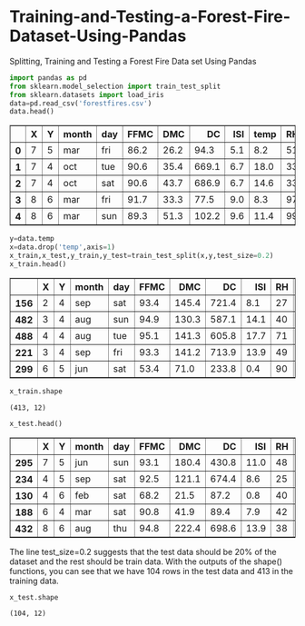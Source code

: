 # Training-and-Testing-a-Forest-Fire-Dataset-Using-Pandas
Splitting, Training and Testing a Forest Fire Data set Using Pandas





```python
import pandas as pd
from sklearn.model_selection import train_test_split
from sklearn.datasets import load_iris
data=pd.read_csv('forestfires.csv')
data.head()
```




<div>
<style scoped>
    .dataframe tbody tr th:only-of-type {
        vertical-align: middle;
    }

    .dataframe tbody tr th {
        vertical-align: top;
    }

    .dataframe thead th {
        text-align: right;
    }
</style>
<table border="1" class="dataframe">
  <thead>
    <tr style="text-align: right;">
      <th></th>
      <th>X</th>
      <th>Y</th>
      <th>month</th>
      <th>day</th>
      <th>FFMC</th>
      <th>DMC</th>
      <th>DC</th>
      <th>ISI</th>
      <th>temp</th>
      <th>RH</th>
      <th>wind</th>
      <th>rain</th>
      <th>area</th>
    </tr>
  </thead>
  <tbody>
    <tr>
      <th>0</th>
      <td>7</td>
      <td>5</td>
      <td>mar</td>
      <td>fri</td>
      <td>86.2</td>
      <td>26.2</td>
      <td>94.3</td>
      <td>5.1</td>
      <td>8.2</td>
      <td>51</td>
      <td>6.7</td>
      <td>0.0</td>
      <td>0.0</td>
    </tr>
    <tr>
      <th>1</th>
      <td>7</td>
      <td>4</td>
      <td>oct</td>
      <td>tue</td>
      <td>90.6</td>
      <td>35.4</td>
      <td>669.1</td>
      <td>6.7</td>
      <td>18.0</td>
      <td>33</td>
      <td>0.9</td>
      <td>0.0</td>
      <td>0.0</td>
    </tr>
    <tr>
      <th>2</th>
      <td>7</td>
      <td>4</td>
      <td>oct</td>
      <td>sat</td>
      <td>90.6</td>
      <td>43.7</td>
      <td>686.9</td>
      <td>6.7</td>
      <td>14.6</td>
      <td>33</td>
      <td>1.3</td>
      <td>0.0</td>
      <td>0.0</td>
    </tr>
    <tr>
      <th>3</th>
      <td>8</td>
      <td>6</td>
      <td>mar</td>
      <td>fri</td>
      <td>91.7</td>
      <td>33.3</td>
      <td>77.5</td>
      <td>9.0</td>
      <td>8.3</td>
      <td>97</td>
      <td>4.0</td>
      <td>0.2</td>
      <td>0.0</td>
    </tr>
    <tr>
      <th>4</th>
      <td>8</td>
      <td>6</td>
      <td>mar</td>
      <td>sun</td>
      <td>89.3</td>
      <td>51.3</td>
      <td>102.2</td>
      <td>9.6</td>
      <td>11.4</td>
      <td>99</td>
      <td>1.8</td>
      <td>0.0</td>
      <td>0.0</td>
    </tr>
  </tbody>
</table>
</div>




```python
y=data.temp
x=data.drop('temp',axis=1)
x_train,x_test,y_train,y_test=train_test_split(x,y,test_size=0.2)
x_train.head()
```




<div>
<style scoped>
    .dataframe tbody tr th:only-of-type {
        vertical-align: middle;
    }

    .dataframe tbody tr th {
        vertical-align: top;
    }

    .dataframe thead th {
        text-align: right;
    }
</style>
<table border="1" class="dataframe">
  <thead>
    <tr style="text-align: right;">
      <th></th>
      <th>X</th>
      <th>Y</th>
      <th>month</th>
      <th>day</th>
      <th>FFMC</th>
      <th>DMC</th>
      <th>DC</th>
      <th>ISI</th>
      <th>RH</th>
      <th>wind</th>
      <th>rain</th>
      <th>area</th>
    </tr>
  </thead>
  <tbody>
    <tr>
      <th>156</th>
      <td>2</td>
      <td>4</td>
      <td>sep</td>
      <td>sat</td>
      <td>93.4</td>
      <td>145.4</td>
      <td>721.4</td>
      <td>8.1</td>
      <td>27</td>
      <td>2.2</td>
      <td>0.0</td>
      <td>1.61</td>
    </tr>
    <tr>
      <th>482</th>
      <td>3</td>
      <td>4</td>
      <td>aug</td>
      <td>sun</td>
      <td>94.9</td>
      <td>130.3</td>
      <td>587.1</td>
      <td>14.1</td>
      <td>40</td>
      <td>5.8</td>
      <td>0.0</td>
      <td>1.29</td>
    </tr>
    <tr>
      <th>488</th>
      <td>4</td>
      <td>4</td>
      <td>aug</td>
      <td>tue</td>
      <td>95.1</td>
      <td>141.3</td>
      <td>605.8</td>
      <td>17.7</td>
      <td>71</td>
      <td>7.6</td>
      <td>0.0</td>
      <td>46.70</td>
    </tr>
    <tr>
      <th>221</th>
      <td>3</td>
      <td>4</td>
      <td>sep</td>
      <td>fri</td>
      <td>93.3</td>
      <td>141.2</td>
      <td>713.9</td>
      <td>13.9</td>
      <td>49</td>
      <td>3.6</td>
      <td>0.0</td>
      <td>35.88</td>
    </tr>
    <tr>
      <th>299</th>
      <td>6</td>
      <td>5</td>
      <td>jun</td>
      <td>sat</td>
      <td>53.4</td>
      <td>71.0</td>
      <td>233.8</td>
      <td>0.4</td>
      <td>90</td>
      <td>2.7</td>
      <td>0.0</td>
      <td>0.00</td>
    </tr>
  </tbody>
</table>
</div>




```python
x_train.shape
```




    (413, 12)




```python
x_test.head()
```




<div>
<style scoped>
    .dataframe tbody tr th:only-of-type {
        vertical-align: middle;
    }

    .dataframe tbody tr th {
        vertical-align: top;
    }

    .dataframe thead th {
        text-align: right;
    }
</style>
<table border="1" class="dataframe">
  <thead>
    <tr style="text-align: right;">
      <th></th>
      <th>X</th>
      <th>Y</th>
      <th>month</th>
      <th>day</th>
      <th>FFMC</th>
      <th>DMC</th>
      <th>DC</th>
      <th>ISI</th>
      <th>RH</th>
      <th>wind</th>
      <th>rain</th>
      <th>area</th>
    </tr>
  </thead>
  <tbody>
    <tr>
      <th>295</th>
      <td>7</td>
      <td>5</td>
      <td>jun</td>
      <td>sun</td>
      <td>93.1</td>
      <td>180.4</td>
      <td>430.8</td>
      <td>11.0</td>
      <td>48</td>
      <td>1.3</td>
      <td>0.0</td>
      <td>0.00</td>
    </tr>
    <tr>
      <th>234</th>
      <td>4</td>
      <td>5</td>
      <td>sep</td>
      <td>sat</td>
      <td>92.5</td>
      <td>121.1</td>
      <td>674.4</td>
      <td>8.6</td>
      <td>25</td>
      <td>3.1</td>
      <td>0.0</td>
      <td>154.88</td>
    </tr>
    <tr>
      <th>130</th>
      <td>4</td>
      <td>6</td>
      <td>feb</td>
      <td>sat</td>
      <td>68.2</td>
      <td>21.5</td>
      <td>87.2</td>
      <td>0.8</td>
      <td>40</td>
      <td>2.7</td>
      <td>0.0</td>
      <td>0.00</td>
    </tr>
    <tr>
      <th>188</th>
      <td>6</td>
      <td>4</td>
      <td>mar</td>
      <td>sat</td>
      <td>90.8</td>
      <td>41.9</td>
      <td>89.4</td>
      <td>7.9</td>
      <td>42</td>
      <td>0.9</td>
      <td>0.0</td>
      <td>7.40</td>
    </tr>
    <tr>
      <th>432</th>
      <td>8</td>
      <td>6</td>
      <td>aug</td>
      <td>thu</td>
      <td>94.8</td>
      <td>222.4</td>
      <td>698.6</td>
      <td>13.9</td>
      <td>38</td>
      <td>6.7</td>
      <td>0.0</td>
      <td>0.00</td>
    </tr>
  </tbody>
</table>
</div>



The line test_size=0.2 suggests that the test data should be 20% of the dataset and the rest should be train data. With the outputs of the shape() functions, you can see that we have 104 rows in the test data and 413 in the training data.



```python
x_test.shape
```




    (104, 12)




```python

```
